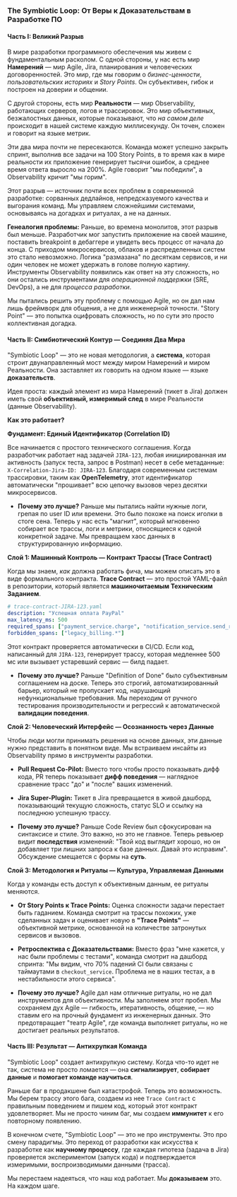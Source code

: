 
### **The Symbiotic Loop: От Веры к Доказательствам в Разработке ПО**

#### **Часть I: Великий Разрыв**

В мире разработки программного обеспечения мы живем с фундаментальным расколом. С одной стороны, у нас есть мир **Намерений** — мир Agile, Jira, планирования и человеческих договоренностей. Это мир, где мы говорим о *бизнес-ценности*, *пользовательских историях* и *Story Points*. Он субъективен, гибок и построен на доверии и общении.

С другой стороны, есть мир **Реальности** — мир Observability, работающих серверов, логов и трассировок. Это мир объективных, безжалостных данных, которые показывают, что *на самом деле* происходит в нашей системе каждую миллисекунду. Он точен, сложен и говорит на языке метрик.

Эти два мира почти не пересекаются. Команда может успешно закрыть спринт, выполнив все задачи на 100 Story Points, в то время как в мире реальности их приложение генерирует тысячи ошибок, а среднее время ответа выросло на 200%. Agile говорит "мы победили", а Observability кричит "мы горим".

Этот разрыв — источник почти всех проблем в современной разработке: сорванных дедлайнов, непредсказуемого качества и выгорания команд. Мы управляем сложнейшими системами, основываясь на догадках и ритуалах, а не на данных.

**Генеалогия проблемы:** Раньше, во времена монолитов, этот разрыв был меньше. Разработчик мог запустить приложение на своей машине, поставить breakpoint в дебаггере и увидеть весь процесс от начала до конца. С приходом микросервисов, облаков и распределенных систем это стало невозможно. Логика "размазана" по десяткам сервисов, и ни один человек не может удержать в голове полную картину. Инструменты Observability появились как ответ на эту сложность, но они остались инструментами для *операционной поддержки* (SRE, DevOps), а не для *процесса разработки*.

Мы пытались решить эту проблему с помощью Agile, но он дал нам лишь фреймворк для общения, а не для инженерной точности. "Story Point" — это попытка оцифровать сложность, но по сути это просто коллективная догадка.

#### **Часть II: Симбиотический Контур — Соединяя Два Мира**

"Symbiotic Loop" — это не новая методология, а **система**, которая строит двунаправленный мост между миром Намерений и миром Реальности. Она заставляет их говорить на одном языке — языке **доказательств**.

Идея проста: каждый элемент из мира Намерений (тикет в Jira) должен иметь свой **объективный, измеримый след** в мире Реальности (данные Observability).

**Как это работает?**

**Фундамент: Единый Идентификатор (Correlation ID)**

Все начинается с простого технического соглашения. Когда разработчик работает над задачей `JIRA-123`, любая инициированная им активность (запуск теста, запрос в Postman) несет в себе метаданные: `X-Correlation-Jira-ID: JIRA-123`. Благодаря современным системам трассировки, таким как **OpenTelemetry**, этот идентификатор автоматически "прошивает" всю цепочку вызовов через десятки микросервисов.

*   **Почему это лучше?** Раньше мы пытались найти нужные логи, грепая по user ID или времени. Это было похоже на поиск иголки в стоге сена. Теперь у нас есть "магнит", который мгновенно собирает все трассы, логи и метрики, относящиеся к одной конкретной задаче. Мы превращаем хаос данных в структурированную информацию.

**Слой 1: Машинный Контроль — Контракт Трассы (Trace Contract)**

Когда мы знаем, *как* должна работать фича, мы можем описать это в виде формального контракта. **Trace Contract** — это простой YAML-файл в репозитории, который является **машиночитаемым Техническим Заданием**.

```yaml
# trace-contract-JIRA-123.yaml
description: "Успешная оплата PayPal"
max_latency_ms: 500
required_spans: ["payment_service.charge", "notification_service.send_receipt"]
forbidden_spans: ["legacy_billing.*"]
```

Этот контракт проверяется автоматически в CI/CD. Если код, написанный для `JIRA-123`, генерирует трассу, которая медленнее 500 мс или вызывает устаревший сервис — билд падает.

*   **Почему это лучше?** Раньше "Definition of Done" было субъективным соглашением на доске. Теперь это строгий, автоматизированный барьер, который не пропускает код, нарушающий нефункциональные требования. Мы переходим от ручного тестирования производительности и регрессий к автоматической **валидации поведения**.

**Слой 2: Человеческий Интерфейс — Осознанность через Данные**

Чтобы люди могли принимать решения на основе данных, эти данные нужно представить в понятном виде. Мы встраиваем инсайты из Observability прямо в инструменты разработки.

*   **Pull Request Co-Pilot:** Вместо того чтобы просто показывать дифф кода, PR теперь показывает **дифф поведения** — наглядное сравнение трасс "до" и "после" ваших изменений.
*   **Jira Super-Plugin:** Тикет в Jira превращается в живой дашборд, показывающий текущую сложность, статус SLO и ссылку на последнюю успешную трассу.

*   **Почему это лучше?** Раньше Code Review был сфокусирован на синтаксисе и стиле. Это важно, но это не главное. Теперь ревьюер видит **последствия** изменений: "Твой код выглядит хорошо, но он добавляет три лишних запроса к базе данных. Давай это исправим". Обсуждение смещается с формы на **суть**.

**Слой 3: Методология и Ритуалы — Культура, Управляемая Данными**

Когда у команды есть доступ к объективным данным, ее ритуалы меняются.

*   **От Story Points к Trace Points:** Оценка сложности задачи перестает быть гаданием. Команда смотрит на трассы похожих, уже сделанных задач и оценивает новую в **"Trace Points"** — объективной метрике, основанной на количестве затронутых сервисов и вызовов.
*   **Ретроспектива с Доказательствами:** Вместо фраз "мне кажется, у нас были проблемы с тестами", команда смотрит на дашборд спринта: "Мы видим, что 70% падений CI были связаны с таймаутами в `checkout_service`. Проблема не в наших тестах, а в нестабильности этого сервиса".

*   **Почему это лучше?** Agile дал нам отличные ритуалы, но не дал инструментов для объективности. Мы заполняем этот пробел. Мы сохраняем дух Agile — гибкость, итеративность, общение, — но ставим его на прочный фундамент из инженерных данных. Это предотвращает "театр Agile", где команда выполняет ритуалы, но не достигает реальных результатов.

#### **Часть III: Результат — Антихрупкая Команда**

"Symbiotic Loop" создает антихрупкую систему. Когда что-то идет не так, система не просто ломается — она **сигнализирует**, **собирает данные** и **помогает команде научиться**.

Раньше баг в продакшене был катастрофой. Теперь это возможность. Мы берем трассу этого бага, создаем из нее `Trace Contract` с правильным поведением и пишем код, который этот контракт удовлетворяет. Мы не просто чиним баг, мы создаем **иммунитет** к его повторному появлению.

В конечном счете, "Symbiotic Loop" — это не про инструменты. Это про смену парадигмы. Это переход от разработки как искусства к разработке как **научному процессу**, где каждая гипотеза (задача в Jira) проверяется экспериментом (запуск кода) и подтверждается измеримыми, воспроизводимыми данными (трасса).

Мы перестаем надеяться, что наш код работает. Мы **доказываем** это. На каждом шаге.
